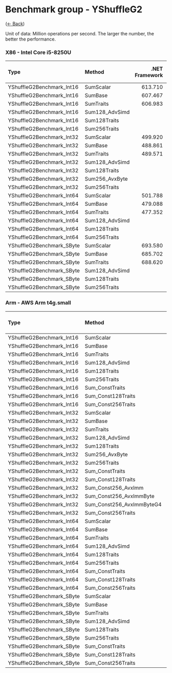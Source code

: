 ﻿# Benchmark group - YShuffleG2
([← Back](YShuffleG2.md))

Unit of data: Million operations per second. The larger the number, the better the performance.

### X86 - Intel Core i5-8250U
| Type                      | Method         | .NET Framework | .NET Core 2.1 | .NET Core 3.1 |  .NET 5.0 |  .NET 6.0 |  .NET 7.0 |
| :------------------------ | :------------- | -------------: | ------------: | ------------: | --------: | --------: | --------: |
| YShuffleG2Benchmark_Int16 | SumScalar      |        613.710 |       615.084 |       614.723 |   612.985 |   613.828 |   755.996 |
| YShuffleG2Benchmark_Int16 | SumBase        |        607.467 |       614.942 |       615.277 |   604.367 |   462.899 |   754.857 |
| YShuffleG2Benchmark_Int16 | SumTraits      |        606.983 |       614.098 |     12062.124 | 12349.700 | 20813.621 | 19174.068 |
| YShuffleG2Benchmark_Int16 | Sum128_AdvSimd |                |               |               |           |           |           |
| YShuffleG2Benchmark_Int16 | Sum128Traits   |                |               |               |           |           |           |
| YShuffleG2Benchmark_Int16 | Sum256Traits   |                |               |     11894.025 | 12327.884 | 19315.244 | 16185.459 |
| YShuffleG2Benchmark_Int32 | SumScalar      |        499.920 |       500.224 |       500.292 |   500.098 |   500.256 |   586.467 |
| YShuffleG2Benchmark_Int32 | SumBase        |        488.861 |       499.188 |       499.948 |   491.558 |   322.327 |   586.425 |
| YShuffleG2Benchmark_Int32 | SumTraits      |        489.571 |       499.740 |      6185.124 |  6016.417 |  9549.107 |  9726.706 |
| YShuffleG2Benchmark_Int32 | Sum128_AdvSimd |                |               |               |           |           |           |
| YShuffleG2Benchmark_Int32 | Sum128Traits   |                |               |               |           |           |           |
| YShuffleG2Benchmark_Int32 | Sum256_AvxByte |                |               |      6170.363 |  6021.792 |  8900.803 |  9965.984 |
| YShuffleG2Benchmark_Int32 | Sum256Traits   |                |               |      6179.582 |  6015.130 |  8595.103 |  9329.745 |
| YShuffleG2Benchmark_Int64 | SumScalar      |        501.788 |       498.944 |       499.621 |   521.783 |   521.100 |   525.338 |
| YShuffleG2Benchmark_Int64 | SumBase        |        479.088 |       498.234 |       501.221 |   502.814 |   237.920 |   525.721 |
| YShuffleG2Benchmark_Int64 | SumTraits      |        477.352 |       498.580 |      3065.379 |  3070.744 |  5200.986 |  5066.715 |
| YShuffleG2Benchmark_Int64 | Sum128_AdvSimd |                |               |               |           |           |           |
| YShuffleG2Benchmark_Int64 | Sum128Traits   |                |               |               |           |           |           |
| YShuffleG2Benchmark_Int64 | Sum256Traits   |                |               |      3059.214 |  3070.792 |  5283.821 |  4939.400 |
| YShuffleG2Benchmark_SByte | SumScalar      |        693.580 |       692.910 |       692.633 |   692.053 |   691.449 |   874.159 |
| YShuffleG2Benchmark_SByte | SumBase        |        685.702 |       691.988 |       693.610 |   686.527 |   584.845 |   837.868 |
| YShuffleG2Benchmark_SByte | SumTraits      |        688.620 |       693.421 |     26356.467 | 26269.727 | 44842.162 | 45567.330 |
| YShuffleG2Benchmark_SByte | Sum128_AdvSimd |                |               |               |           |           |           |
| YShuffleG2Benchmark_SByte | Sum128Traits   |                |               |               |           |           |           |
| YShuffleG2Benchmark_SByte | Sum256Traits   |                |               |     26368.652 | 26309.214 | 40455.310 | 40250.872 |

### Arm - AWS Arm t4g.small
| Type                      | Method                    | .NET Core 3.1 | .NET 5.0 |  .NET 6.0 |  .NET 7.0 |
| :------------------------ | :------------------------ | ------------: | -------: | --------: | --------: |
| YShuffleG2Benchmark_Int16 | SumScalar                 |       408.867 |  414.314 |   414.875 |   564.690 |
| YShuffleG2Benchmark_Int16 | SumBase                   |       408.089 |  414.527 |   414.641 |   562.215 |
| YShuffleG2Benchmark_Int16 | SumTraits                 |       407.703 | 4292.406 |  5625.606 |  6613.609 |
| YShuffleG2Benchmark_Int16 | Sum128_AdvSimd            |               | 3367.297 |  3930.065 |  4485.065 |
| YShuffleG2Benchmark_Int16 | Sum128Traits              |       253.825 | 4428.609 |  5627.211 |  6626.837 |
| YShuffleG2Benchmark_Int16 | Sum256Traits              |               |          |           |           |
| YShuffleG2Benchmark_Int16 | Sum_ConstTraits           |       395.489 | 4281.729 |  4960.118 |  6623.755 |
| YShuffleG2Benchmark_Int16 | Sum_Const128Traits        |       250.075 | 4429.919 |  5620.166 |  6621.201 |
| YShuffleG2Benchmark_Int16 | Sum_Const256Traits        |               |          |           |           |
| YShuffleG2Benchmark_Int32 | SumScalar                 |       357.057 |  380.972 |   384.504 |   377.051 |
| YShuffleG2Benchmark_Int32 | SumBase                   |       356.061 |  385.334 |   382.980 |   375.558 |
| YShuffleG2Benchmark_Int32 | SumTraits                 |       355.878 | 2128.149 |  2782.839 |  3277.805 |
| YShuffleG2Benchmark_Int32 | Sum128_AdvSimd            |               | 1674.701 |  1947.774 |  2025.177 |
| YShuffleG2Benchmark_Int32 | Sum128Traits              |       176.815 | 2130.689 |  2461.635 |  3283.247 |
| YShuffleG2Benchmark_Int32 | Sum256_AvxByte            |               |          |           |           |
| YShuffleG2Benchmark_Int32 | Sum256Traits              |               |          |           |           |
| YShuffleG2Benchmark_Int32 | Sum_ConstTraits           |       368.195 | 2180.661 |  2784.380 |  3280.066 |
| YShuffleG2Benchmark_Int32 | Sum_Const128Traits        |       176.624 | 2169.232 |  2459.462 |  3282.427 |
| YShuffleG2Benchmark_Int32 | Sum_Const256_AvxImm       |               |          |           |           |
| YShuffleG2Benchmark_Int32 | Sum_Const256_AvxImmByte   |               |          |           |           |
| YShuffleG2Benchmark_Int32 | Sum_Const256_AvxImmByteG4 |               |          |           |           |
| YShuffleG2Benchmark_Int32 | Sum_Const256Traits        |               |          |           |           |
| YShuffleG2Benchmark_Int64 | SumScalar                 |       373.239 |  642.980 |   642.840 |   731.401 |
| YShuffleG2Benchmark_Int64 | SumBase                   |       385.241 |  641.289 |   642.737 |   732.306 |
| YShuffleG2Benchmark_Int64 | SumTraits                 |       388.113 | 1080.341 |  1241.516 |  1633.636 |
| YShuffleG2Benchmark_Int64 | Sum128_AdvSimd            |               |  821.406 |   982.979 |  1048.929 |
| YShuffleG2Benchmark_Int64 | Sum128Traits              |       207.203 | 1074.316 |  1406.823 |  1632.801 |
| YShuffleG2Benchmark_Int64 | Sum256Traits              |               |          |           |           |
| YShuffleG2Benchmark_Int64 | Sum_ConstTraits           |       388.563 | 1071.043 |  1408.820 |  1633.239 |
| YShuffleG2Benchmark_Int64 | Sum_Const128Traits        |       130.114 | 1068.682 |  1407.240 |  1630.490 |
| YShuffleG2Benchmark_Int64 | Sum_Const256Traits        |               |          |           |           |
| YShuffleG2Benchmark_SByte | SumScalar                 |       497.212 |  499.341 |   498.837 |   701.137 |
| YShuffleG2Benchmark_SByte | SumBase                   |       497.477 |  498.662 |   499.426 |   700.510 |
| YShuffleG2Benchmark_SByte | SumTraits                 |       496.767 | 9127.030 | 11275.733 | 13190.553 |
| YShuffleG2Benchmark_SByte | Sum128_AdvSimd            |               | 6716.285 |  7869.652 |  8433.558 |
| YShuffleG2Benchmark_SByte | Sum128Traits              |       329.374 | 8790.495 |  9937.638 | 13218.098 |
| YShuffleG2Benchmark_SByte | Sum256Traits              |               |          |           |           |
| YShuffleG2Benchmark_SByte | Sum_ConstTraits           |       478.371 | 8693.426 |  9945.001 | 13213.780 |
| YShuffleG2Benchmark_SByte | Sum_Const128Traits        |       323.798 | 8529.797 | 11275.200 | 13219.879 |
| YShuffleG2Benchmark_SByte | Sum_Const256Traits        |               |          |           |           |

